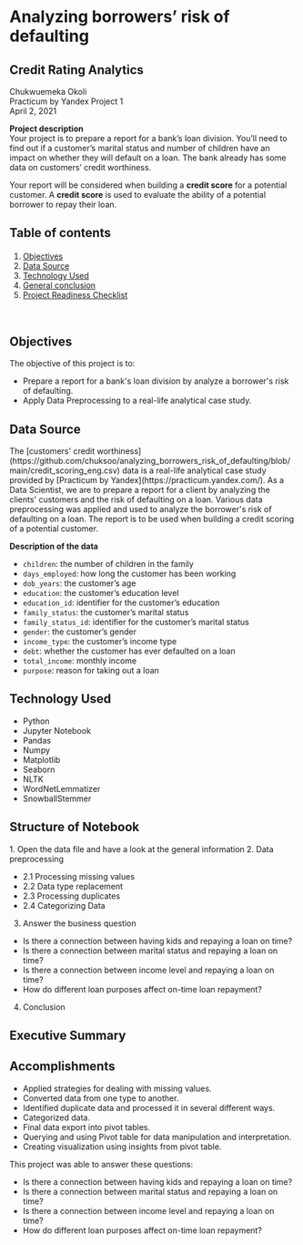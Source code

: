 # Analyzing borrowers’ risk of defaulting
## Credit Rating Analytics

Chukwuemeka Okoli <br>
Practicum by Yandex Project 1 <br>
April 2, 2021 

**Project description** <br>
Your project is to prepare a report for a bank’s loan division. You’ll need to find out if a customer’s marital status and number of children have an impact on whether they will default on a loan. The bank already has some data on customers’ credit worthiness.

Your report will be considered when building a **credit score** for a potential customer. A **credit score** is used to evaluate the ability of a potential borrower to repay their loan.

<!-- <hr> -->

## Table of contents

<div class="alert alert-block alert-info" style="margin-top: 20px">
    <ol>
        <li><a href="#objectives">Objectives</a></li>
        <li><a href="#data_source">Data Source</a></li>
        <li><a href="#technology_used">Technology Used</a></li>
        <li><a href="#general_conclusion">General conclusion</a></li>
        <li><a href="#project_readiness_checklist">Project Readiness Checklist</a></li>
    </ol>
</div> 
<br>
<!-- <hr>-->

<div id="objectives">
    <h2>Objectives</h2> 
</div>
The objective of this project is to:

- Prepare a report for a bank's loan division by analyze a borrower's risk of defaulting.
- Apply Data Preprocessing to a real-life analytical case study.

<div id="data_source">
    <h2>Data Source</h2> 
</div>
The [customers' credit worthiness](https://github.com/chuksoo/analyzing_borrowers_risk_of_defaulting/blob/main/credit_scoring_eng.csv) data is a real-life analytical case study provided by [Practicum by Yandex](https://practicum.yandex.com/). As a Data Scientist, we are to prepare a report for a client by analyzing the clients' customers and the risk of defaulting on a loan. Various data preprocessing was applied and used to analyze the borrower's risk of defaulting on a loan. The report is to be used when building a credit scoring of a potential customer. 

**Description of the data**
- `children`: the number of children in the family
- `days_employed`: how long the customer has been working
- `dob_years`: the customer’s age
- `education`: the customer’s education level
- `education_id`: identifier for the customer’s education
- `family_status`: the customer’s marital status
- `family_status_id`: identifier for the customer’s marital status
- `gender`: the customer’s gender
- `income_type`: the customer’s income type
- `debt`: whether the customer has ever defaulted on a loan
- `total_income`: monthly income
- `purpose`: reason for taking out a loan

<div id="technology_used">
    <h2>Technology Used</h2> 
</div>

- Python <br>
- Jupyter Notebook <br>
- Pandas <br>
- Numpy <br>
- Matplotlib <br>
- Seaborn <br>
- NLTK <br>
- WordNetLemmatizer <br>
- SnowballStemmer <br>

<div id="structure_notebook">
    <h2>Structure of Notebook</h2> 
</div>
1. Open the data file and have a look at the general information
2. Data preprocessing

- 2.1 Processing missing values <br>
- 2.2 Data type replacement <br>
- 2.3 Processing duplicates <br>
- 2.4 Categorizing Data <br>
3. Answer the business question

- Is there a connection between having kids and repaying a loan on time? 
- Is there a connection between marital status and repaying a loan on time?
- Is there a connection between income level and repaying a loan on time?
- How do different loan purposes affect on-time loan repayment?

4. Conclusion

<div id="executive_summary">
    <h2>Executive Summary</h2> 
</div>



<div id="accomplishments">
    <h2>Accomplishments</h2> 
</div>

- Applied strategies for dealing with missing values. <br>
- Converted data from one type to another. <br>
- Identified duplicate data and processed it in several different ways. <br>
- Categorized data. <br>
- Final data export into pivot tables. <br>
- Querying and using Pivot table for data manipulation and interpretation. <br>
- Creating visualization using insights from pivot table. <br>

This project was able to answer these questions:
- Is there a connection between having kids and repaying a loan on time?
- Is there a connection between marital status and repaying a loan on time?
- Is there a connection between income level and repaying a loan on time?
- How do different loan purposes affect on-time loan repayment?
